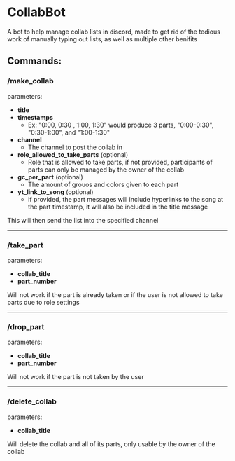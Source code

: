 # CollabBot

A bot to help manage collab lists in discord, made to get rid of the tedious work of manually typing out lists, as well as multiple other benifits

## Commands:


### /make_collab


parameters:

- **title**
- **timestamps**
    - Ex: "0:00, 0:30 , 1:00, 1:30" would produce 3 parts, "0:00-0:30", "0:30-1:00", and "1:00-1:30"
- **channel**
    - The channel to post the collab in
- **role_allowed_to_take_parts** (optional)
    - Role that is allowed to take parts, if not provided, participants of parts can only be managed by the owner of the collab
- **gc_per_part** (optional)
    - The amount of grouos and colors given to each part
- **yt_link_to_song** (optional)
    - if provided, the part messages will include hyperlinks to the song at the part timestamp, it will also be included in the title message

This will then send the list into the specified channel

---

### /take_part


parameters:

- **collab_title**
- **part_number**

Will not work if the part is already taken or if the user is not allowed to take parts due to role settings

---

### /drop_part


parameters:

- **collab_title**
- **part_number**

Will not work if the part is not taken by the user

---

### /delete_collab


parameters:

- **collab_title**

Will delete the collab and all of its parts, only usable by the owner of the collab